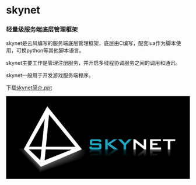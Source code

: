 skynet
====

### 轻量级服务端底层管理框架

skynet是云风编写的服务端底层管理框架，底层由C编写，配套lua作为脚本使用，可换python等其他脚本语言。

skynet主要工作是管理注册服务，并开启多线程协调服务之间的调用和通讯。

skynet一般用于开发游戏服务端程序。

下载[skynet简介.ppt](../static/ppt/skynet_summary.ppt)

![skynet logo](../static/logo/skynet_b.png)